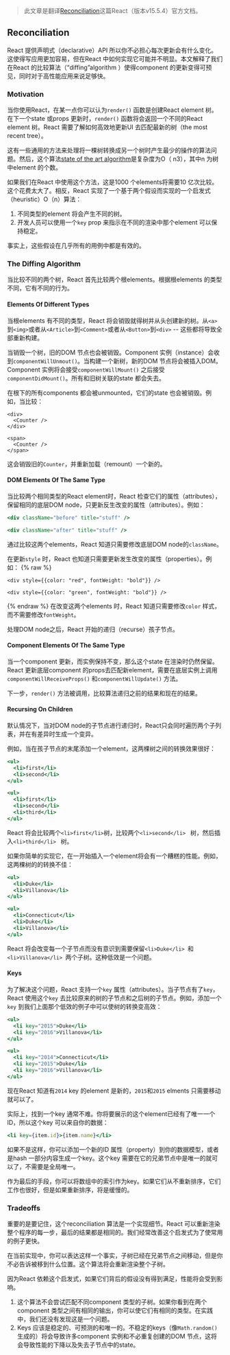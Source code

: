 > 此文章是翻译[Reconciliation](https://facebook.github.io/react/docs/reconciliation.html)这篇React（版本v15.5.4）官方文档。

## Reconciliation

React 提供声明式（declarative）API 所以你不必担心每次更新会有什么变化。这使得写应用更加容易，但在React 中如何实现它可能并不明显。本文解释了我们在React 的比较算法（“diffing”algorithm ）使得component 的更新变得可预见，同时对于高性能应用来说足够快。

### Motivation

当你使用React，在某一点你可以认为`render()` 函数是创建React element 树。在下一个state 或props 更新时，`render()` 函数将会返回一个不同的React element 树。React 需要了解如何高效地更新UI 去匹配最新的树（the most recent tree）。

这有一些通用的方法来处理将一棵树转换成另一个树时产生最少的操作的算法问题。然后，这个算法[state of the art algorithm](http://grfia.dlsi.ua.es/ml/algorithms/references/editsurvey_bille.pdf)是复杂度为O（ n3），其中n 为树中element 的个数。

如果我们在React 中使用这个方法，这是1000 个elements将需要10 亿次比较。这个花费太大了。相反，React 实现了一个基于两个假设而实现的一个启发式（heuristic）O（n）算法：

1. 不同类型的element 将会产生不同的树。
2. 开发人员可以使用一个`key` prop 来指示在不同的渲染中那个element 可以保持稳定。

事实上，这些假设在几乎所有的用例中都是有效的。

### The Diffing Algorithm

当比较不同的两个树，React 首先比较两个根elements。根据根elements 的类型不同，它有不同的行为。

#### Elements Of Different Types

当根elements 有不同的类型，React 将会销毁就得树并从头创建新的树。从`<a>`到`<img>`或者从`<Article>`到`<Comment>`或者从`<Button>`到`<div>` -- 这些都将导致全部重新构建。

当销毁一个树，旧的DOM 节点也会被销毁。Component 实例（instance）会收到`componentWillUnmout()`。当构建一个新树，新的DOM 节点将会被插入DOM。Component 实例将会接受`componentWillMount()` 之后接受`componentDidMount()`。所有和旧树关联的state 都会失去。

在根下的所有components 都会被unmounted，它们的state 也会被销毁。例如，当比较：
```
<div>
  <Counter />
</div>

<span>
  <Counter />
</span>
```
这会销毁旧的`Counter`，并重新加载（remount）一个新的。

#### DOM Elements Of The Same Type

当比较两个相同类型的React element时，React 检查它们的属性（attributes），保留相同的底层DOM node，只更新反生改变的属性（attributes）。例如：
```jsx
<div className="before" title="stuff" />

<div className="after" title="stuff" />
```
通过比较这两个elements，React 知道只需要修改底层DOM node的`className`。

在更新`style` 时，React 也知道只需要更新发生改变的属性（properties）。例如：
{% raw %}
```
<div style={{color: "red", fontWeight: "bold"}} />

<div style={{color: "green", fontWeight: "bold"}} />
```
{% endraw %}
在改变这两个elements 时，React 知道只需要修改`color` 样式，而不需要修改`fontWeight`。

处理DOM node之后，React 开始的递归（recurse）孩子节点。

#### Component Elements Of The Same Type

当一个component 更新，而实例保持不变，那么这个state 在渲染时仍然保留。React 更新底层component 的props去匹配新element，需要在底层实例上调用`componentWillReceiveProps()` 和`componentWillUpdate()` 方法。

下一步，`render()` 方法被调用，比较算法递归之前的结果和现在的结果。

#### Recursing On Children

默认情况下，当对DOM node的子节点进行递归时，React只会同时遍历两个子列表，并在有差异时生成一个变异。

例如，当在孩子节点的末尾添加一个element，这两棵树之间的转换效果很好：
```jsx
<ul>
  <li>first</li>
  <li>second</li>
</ul>

<ul>
  <li>first</li>
  <li>second</li>
  <li>third</li>
</ul>
```
React 将会比较两个`<li>first</li>`树，比较两个`<li>second</li> ` 树，然后插入`<li>third</li> ` 树。

如果你简单的实现它，在一开始插入一个element将会有一个糟糕的性能。例如， 这两棵树的的转换不佳：
```jsx
<ul>
  <li>Duke</li>
  <li>Villanova</li>
</ul>

<ul>
  <li>Connecticut</li>
  <li>Duke</li>
  <li>Villanova</li>
</ul>
```
React 将会改变每一个子节点而没有意识到需要保留`<li>Duke</li> `和`<li>Villanova</li> `两个子树。这种低效是一个问题。

#### Keys

为了解决这个问题，React 支持一个`key` 属性（attributes）。当子节点有了`key`，React 使用这个`key` 去比较原来的树的子节点和之后树的子节点。例如，添加一个`key` 到我们上面那个低效的例子中可以使树的转换变高效：
```jsx
<ul>
  <li key="2015">Duke</li>
  <li key="2016">Villanova</li>
</ul>

<ul>
  <li key="2014">Connecticut</li>
  <li key="2015">Duke</li>
  <li key="2016">Villanova</li>
</ul>
```
现在React 知道有`2014` key 的element 是新的，`2015`和`2015` elments 只需要移动就可以了。

实际上，找到一个key 通常不难。你将要展示的这个element已经有了唯一一个ID，所以这个key 可以来自你的数据：
```jsx
<li key={item.id}>{item.name}</li>
```
如果不是这样，你可以添加一个新的ID 属性（property）到你的数据模型，或者是hash 一部分内容生成一个key。这个key 需要在它的兄弟节点中是唯一的就可以了，不需要是全局唯一。

作为最后的手段，你可以将数组中的索引作为key。如果它们从不重新排序，它们工作也很好，但是如果重新排序，将是缓慢的。

### Tradeoffs

重要的是要记住，这个reconciliation 算法是一个实现细节。React 可以重新渲染整个程序的每一步，最后的结果都是相同的。我们经常改善这个启发式为了使常用的例子更快。

在当前实现中，你可以表达这样一个事实，子树已经在兄弟节点之间移动，但是你不必告诉被移到什么位置。这个算法将会重新渲染整个子树。

因为React 依赖这个启发式，如果它们背后的假设没有得到满足，性能将会受到影响。

1. 这个算法不会尝试匹配不同component  类型的子树。如果你看到在两个component 类型之间有相同的输出，你可以使它们有相同的类型。在实践中，我们还没有发现这是一个问题。
2. Keys 应该是稳定的、可预测的和唯一的。不稳定的keys（像`Math.random()`生成的）将会导致许多component 实例和不必重复创建的DOM 节点，这将会导致性能的下降以及失去子节点中的state。
